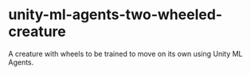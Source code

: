 # unity-ml-agents-two-wheeled-creature
 A creature with wheels to be trained to move on its own using Unity ML Agents.
